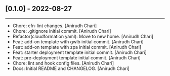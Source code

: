 ## [0.1.0] - 2022-08-27

------------
- Chore: cfn-lint changes. [Anirudh Chari]
- Chore: .gitignore initial commit. [Anirudh Chari]
- Refactor(cloudformation yaml): Move to new home. [Anirudh Chari]
- Feat: add-on template with gwlb initial commit. [Anirudh Chari]
- Feat: add-on template with zpa initial commit. [Anirudh Chari]
- Feat: starter deployment template initial commit. [Anirudh Chari]
- Feat: pre-deployment template initial commit. [Anirudh Chari]
- Chore: lint and hook config files. [Anirudh Chari]
- Docs: Initial README and CHANGELOG. [Anirudh Chari]
